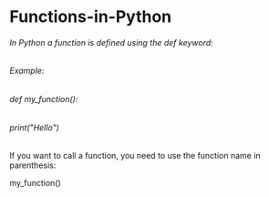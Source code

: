# Functions-in-Python
###### In Python a function is defined using the def keyword:

###### Example:
###### def my_function():
######     print("Hello")
   
If you want to call a function, you need to use the function name in parenthesis:

my_function()
     
     

